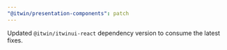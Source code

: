 ```yaml
---
"@itwin/presentation-components": patch
---
```


Updated `@itwin/itwinui-react` dependency version to consume the latest fixes.
